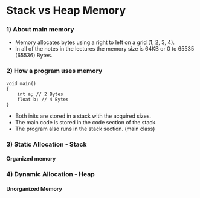 # Stack vs Heap Memory

### 1) About main memory

- Memory allocates bytes using a right to left on a grid (1, 2, 3, 4).
- In all of the notes in the lectures the memory size is 64KB or 0 to 65535 (65536) Bytes.

### 2) How a program uses memory

    void main()
    {
        int a; // 2 Bytes
        float b; // 4 Bytes
    }

- Both inits are stored in a stack with the acquired sizes.
- The main code is stored in the code section of the stack.
- The program also runs in the stack section. (main class)

### 3) Static Allocation - Stack

#### Organized memory

### 4) Dynamic Allocation - Heap

#### Unorganized Memory

